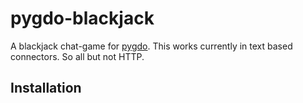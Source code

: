 # pygdo-blackjack
A blackjack chat-game for [pygdo](https://github.com/gizmore/pygdo).
This works currently in text based connectors. So all but not HTTP.

## Installation

``````